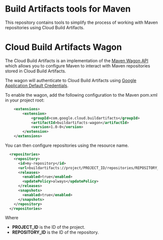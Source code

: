 # Build Artifacts tools for Maven

This repository contains tools to simplify the process of working with Maven repositories using
Cloud Build Artifacts.

# Cloud Build Artifacts Wagon

The Cloud Build Artifacts is an implementation of the
[Maven Wagon API](https://maven.apache.org/wagon/) which allows you to configure Maven to interact
with Maven repositories stored in Cloud Build Artifacts.

The wagon will authenticate to Cloud Build Artifacts using
[Google Application Default Credentials](https://developers.google.com/accounts/docs/application-default-credentials).


To enable the wagon, add the following configuration to the Maven pom.xml in your project root:

```xml
    <extensions>
        <extension>
            <groupId>com.google.cloud.buildartifacts</groupId>
            <artifactId>buildartifacts-wagon</artifactId>
            <version>1.0-0</version>
        </extension>
    </extensions>
```

You can then configure repositories using the resource name.

```xml
  <repositories>
    <repository>
      <id>my-repository</id>
      <url>buildartifacts://project/PROJECT_ID/repositories/REPOSITORY_ID</url>
      <releases>
        <enabled>true</enabled>
        <updatePolicy>always</updatePolicy>
      </releases>
      <snapshots>
        <enabled>true</enabled>
      </snapshots>
    </repository>
  </repositories>
```

Where
* **PROJECT_ID** is the ID of the project.
* **REPOSITORY_ID** is the ID of the repository.